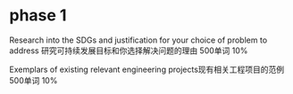 # phase 1

Research into the SDGs and justification for your choice of problem to address 研究可持续发展目标和你选择解决问题的理由   500单词  10%





Exemplars of existing relevant engineering projects现有相关工程项目的范例   500单词  10%